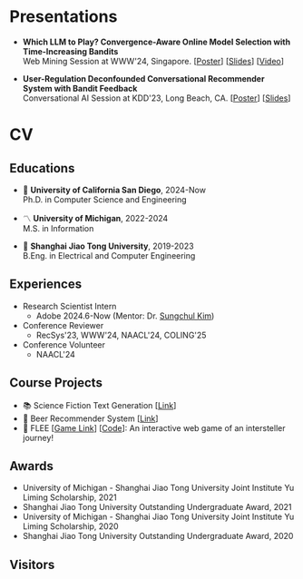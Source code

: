 # Presentations
* **Which LLM to Play? Convergence-Aware Online Model Selection with Time-Increasing Bandits** <br>
  Web Mining Session at WWW'24, Singapore. 
  [[Poster](https://andree-9.github.io/docs/www24_poster.pdf)] [[Slides](https://andree-9.github.io/docs/www24_slides.pdf)] [[Video](https://www.youtube.com/watch?v=lG7B_QxbZ2Q&list=PL_4c34HZDoN6Ysc_Xw1V3V-M9KESB9bJ9&index=197)]

* **User-Regulation Deconfounded Conversational Recommender System with Bandit Feedback** <br>
  Conversational AI Session at KDD'23, Long Beach, CA. 
  [[Poster](https://andree-9.github.io/docs/kdd23_poster.pdf)] [[Slides](https://andree-9.github.io/docs/kdd23_slides.pdf)]

# CV
## Educations

* :trident: **University of California San Diego**, 2024-Now <br>
Ph.D. in Computer Science and Engineering

* :part_alternation_mark: **University of Michigan**, 2022-2024 <br>
M.S. in Information

* 🦶 **Shanghai Jiao Tong University**, 2019-2023 <br>
B.Eng. in Electrical and Computer Engineering

## Experiences
* Research Scientist Intern
  * Adobe 2024.6-Now (Mentor: Dr. [Sungchul Kim](https://sites.google.com/site/subright/))
* Conference Reviewer
  * RecSys'23, WWW'24, NAACL'24, COLING'25
* Conference Volunteer
  * NAACL'24

## Course Projects
* :books: Science Fiction Text Generation [[Link](https://github.com/Andree-9/SciFiGPT)]
* :beer: Beer Recommender System [[Link](https://github.com/Andree-9/BeerRec/)]
* :milky_way: FLEE [[Game Link](https://andree-9.github.io/FLEE/)] [[Code](https://github.com/Andree-9/FLEE)]: An interactive web game of an intersteller journey!

## Awards
* University of Michigan - Shanghai Jiao Tong University Joint Institute Yu Liming Scholarship, 2021
* Shanghai Jiao Tong University Outstanding Undergraduate Award, 2021
* University of Michigan - Shanghai Jiao Tong University Joint Institute Yu Liming Scholarship, 2020
* Shanghai Jiao Tong University Outstanding Undergraduate Award, 2020

## Visitors
<script type='text/javascript' id='clustrmaps' src='//cdn.clustrmaps.com/map_v2.js?cl=343739&w=300&t=tt&d=KYawSvUri0xviH0XUuFXADAU5jT8Jz6CcEo2-YUIe20&co=ffffff&cmo=009fff&cmn=18e0ff&ct=cdd4d9'></script>

